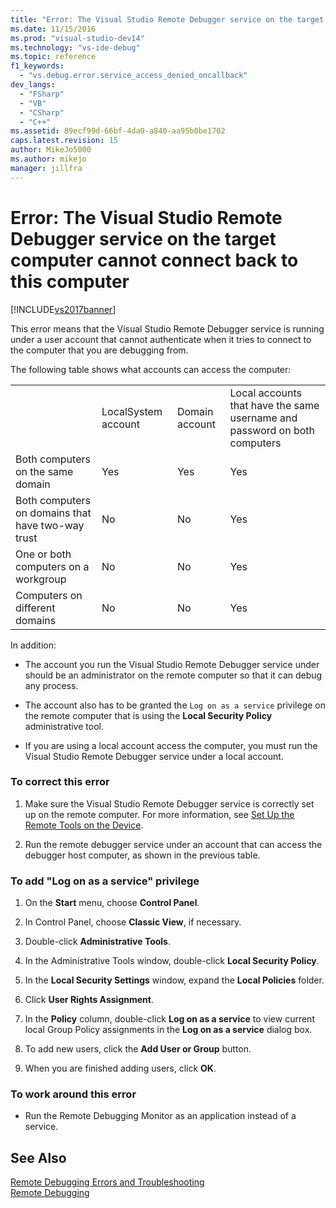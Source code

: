 ```yaml
---
title: "Error: The Visual Studio Remote Debugger service on the target computer cannot connect back to this computer | Microsoft Docs"
ms.date: 11/15/2016
ms.prod: "visual-studio-dev14"
ms.technology: "vs-ide-debug"
ms.topic: reference
f1_keywords: 
  - "vs.debug.error.service_access_denied_oncallback"
dev_langs: 
  - "FSharp"
  - "VB"
  - "CSharp"
  - "C++"
ms.assetid: 89ecf99d-66bf-4da0-a840-aa95b0be1702
caps.latest.revision: 15
author: MikeJo5000
ms.author: mikejo
manager: jillfra
---
```

# Error: The Visual Studio Remote Debugger service on the target computer cannot connect back to this computer
[!INCLUDE[vs2017banner](../includes/vs2017banner.md)]

This error means that the Visual Studio Remote Debugger service is running under a user account that cannot authenticate when it tries to connect to the computer that you are debugging from.  
  
 The following table shows what accounts can access the computer:  
  
|||||  
|-|-|-|-|  
||LocalSystem account|Domain account|Local accounts that have the same username and password on both computers|  
|Both computers on the same domain|Yes|Yes|Yes|  
|Both computers on domains that have two-way trust|No|No|Yes|  
|One or both computers on a workgroup|No|No|Yes|  
|Computers on different domains|No|No|Yes|  
  
 In addition:  
  
- The account you run the Visual Studio Remote Debugger service under should be an administrator on the remote computer so that it can debug any process.  
  
- The account also has to be granted the `Log on as a service` privilege on the remote computer that is using the **Local Security Policy** administrative tool.  
  
- If you are using a local account access the computer, you must run the Visual Studio Remote Debugger service under a local account.  
  
### To correct this error  
  
1. Make sure the Visual Studio Remote Debugger service is correctly set up on the remote computer. For more information, see [Set Up the Remote Tools on the Device](https://msdn.microsoft.com/library/90f45630-0d26-4698-8c1f-63f85a12db9c).  
  
2. Run the remote debugger service under an account that can access the debugger host computer, as shown in the previous table.  
  
### To add "Log on as a service" privilege  
  
1. On the **Start** menu, choose **Control Panel**.  
  
2. In Control Panel, choose **Classic View**, if necessary.  
  
3. Double-click **Administrative Tools**.  
  
4. In the Administrative Tools window, double-click **Local Security Policy**.  
  
5. In the **Local Security Settings** window, expand the **Local Policies** folder.  
  
6. Click **User Rights Assignment**.  
  
7. In the **Policy** column, double-click **Log on as a service** to view current local Group Policy assignments in the **Log on as a service** dialog box.  
  
8. To add new users, click the **Add User or Group** button.  
  
9. When you are finished adding users, click **OK**.  
  
### To work around this error  
  
- Run the Remote Debugging Monitor as an application instead of a service.  
  
## See Also  
 [Remote Debugging Errors and Troubleshooting](../debugger/remote-debugging-errors-and-troubleshooting.md)   
 [Remote Debugging](../debugger/remote-debugging.md)
